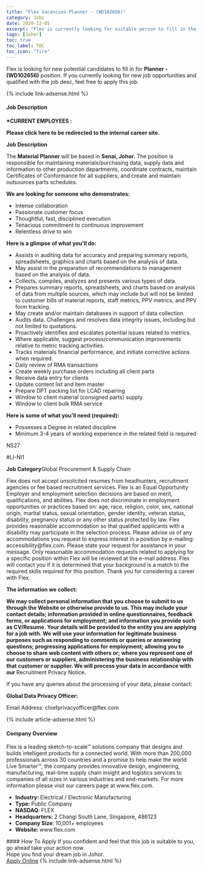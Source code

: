```yaml
---
title: "Flex Vacancies Planner - (WD102656)" 
category: Jobs 
date: 2020-12-05 
excerpt: "Flex is currently looking for suitable person to fill in the Planner - (WD102656) which positioned at Johor" 
tags: [Johor] 
toc: true 
toc_label: TOC 
toc_icon: "fire" 
--- 
```


<p>Flex is looking for new potential candidates to fill in for <b>Planner - (WD102656)</b> position. If you currently looking for new job opportunities and qualified with the job desc, feel free to apply this job.
</p>{% include link-adsense.html %} 
<div><div><div><h4>Job Description</h4></div></div><div><div><span><div><p><b>*CURRENT EMPLOYEES&#160;:</b></p><div><p><b><b>Please click&#160;here</b></b><b><b> to be redirected to the internal career site.</b></b></p></div><b>Job Description</b><p>The <b>Material Planner </b>will be based in <b><b>Senai, Johor.</b></b> The position is responsible for&#160;<span>maintaining materials/purchasing data, supply data and information to other production departments, coordinate contracts, maintain Certificates of Conformance for all suppliers, and create and maintain outsources parts schedules.</span></p><p><b><b>We are looking for someone who demonstrates:</b></b></p><ul><li>Intense collaboration</li><li>Passionate customer focus</li><li>Thoughtful, fast, disciplined execution</li><li>Tenacious commitment to continuous improvement</li><li>Relentless drive to win</li></ul><p><b><b>Here is a glimpse of what you'll do:</b></b></p><ul><li>Assists in auditing data for accuracy and preparing summary reports, spreadsheets, graphics and charts based on the analysis of data.</li><li>May assist in the preparation of recommendations to management based on the analysis of data.</li><li>Collects, compiles, analyzes and presents various types of data.</li><li>Prepares summary reports, spreadsheets, and charts based on analysis of data from multiple sources, which may include but will not be limited to customer bills of material reports, staff metrics, PPV metrics, and PPV form tracking.</li><li>May create and/or maintain databases in support of data collection.</li><li>Audits data. Challenges and resolves data integrity issues, including but not limited to quotations.</li><li>Proactively identifies and escalates potential issues related to metrics.</li><li>Where applicable, suggest process/communication improvements relative to metric tracking activities.</li><li>Tracks materials financial performance, and initiate corrective actions when required.</li><li>Daily review of RMA transactions</li><li>Create weekly purchase orders including all client parts</li><li>Receive data entry for clients</li><li>Update content list and item master</li><li>Prepare DPT packing list for LCAD repairing</li><li>Window to client material (consigned parts) supply</li><li>Window to client bulk RMA service</li></ul><p><b><b>Here is some of what you'll need (required):</b></b></p><ul><li>Possesses a Degree in related discipline</li><li>Minimum 3-4 years of working experience in the related field is required</li></ul><p><span>NS27</span></p><p><span>#LI-NI1</span></p><b>Job Category</b>Global Procurement &amp; Supply Chain<p><span>Flex does not accept unsolicited resumes from headhunters, recruitment agencies or fee based recruitment services. Flex is an Equal Opportunity Employer and employment selection decisions are based on merit, qualifications, and abilities. Flex does not discriminate in employment opportunities or practices based on: age, race, religion, color, sex, national origin, marital status, sexual orientation, gender identity, veteran status, disability, pregnancy status or any other status protected by law. Flex provides reasonable accommodation so that qualified applicants with a disability may participate in the selection process. Please advise us of any accommodations you request to express interest in a position by e-mailing: accessibility@flex.com</span><span>. Please state your request for assistance in your message. Only reasonable accommodation requests related to applying for a specific position within Flex will be reviewed at the e-mail address. Flex will contact you if it is determined that your background is a match to the required skills required for this position. Thank you for considering a career with Flex.</span></p><p><b>The information we collect:</b></p><p><b>We may collect personal information that you choose to submit to us through the Website or otherwise provide to us. This may include your contact details; information provided in online questionnaires, feedback forms, or applications for employment; and information you provide such as CV/Resume. Your details will be provided to the entity you are applying for a job with. We will use your information for legitimate business purposes such as responding to comments or queries or answering questions; progressing applications for employment; allowing you to choose to share web content with others or; where you represent one of our customers or suppliers, administering the business relationship with that customer or supplier. We will process your data in accordance with our </b>Recruitment Privacy Notice<b><b>.</b></b></p><p><span>If you have any queries about the processing of your data, please contact:</span></p><p><b>Global Data Privacy Officer:</b></p><p><span>Email Address: <span><span><span><span><span><span><span><span>chiefprivacyofficer@flex.com</span></span></span></span></span></span></span></span></span></p></div></span></div></div></div> 
{% include article-adsense.html %} 
<div><div><div><h4>Company Overview</h4></div></div><div><div><span><div><p>Flex is a leading sketch-to-scale&#8482; solutions company that designs and builds intelligent products for a connected world. With more than 200,000 professionals across 30 countries and a promise to help make the world Live Smarter&#8482;, the company provides innovative design, engineering, manufacturing, real-time supply chain insight and logistics services to companies of all sizes in various industries and end-markets.&#160;For more information please visit our careers page at www.flex.com.&#160;</p>
<ul><li><strong>Industry:&#160;</strong>Electrical / Electronic&#160;Manufacturing</li>
<li><strong>Type:&#160;</strong>Public Company</li>
<li><strong>NASDAQ</strong>: FLEX</li>
<li><strong>Headquarters:&#160;</strong>2 Changi South Lane, Singapore, 486123</li>
<li><strong>Company Size</strong>: 10,001+ employees</li>
<li><strong>Website:&#160;</strong>www.flex.com</li> </ul></div></span></div></div></div> 
#### How To Apply 
If you confident and feel that this job is suitable to you, go ahead take your action now. <br/> 
Hope you find your dream job in Johor. <br/> 
<a href="https://www.jobstreet.com.my/en/job/planner-wd102656-4437709?jobId=jobstreet-my-job-4437709&sectionRank=14&token=0~9f2b1be0-c9ec-467f-b91f-86b4cbd242b6&fr=SRP%20View%20In%20New%20Ta" class="btn btn--info" target="_blank" rel="nofollow noopenner">Apply Online</a> 
{% include link-adsense.html %} 